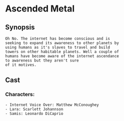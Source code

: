 # Ascended Metal


## Synopsis

    Oh No. The internet has become conscious and is
    seeking to expand its awareness to other planets by
    using humans as it's slaves to travel and build
    towers on other habitable planets. Well a couple of
    humans have become aware of the internet ascendance
    to awareness but they aren't sure
    of it motives.

## Cast

### Characters:

    - Internet Voice Over: Matthew McConoughey
    - Lara: Scarlett Johannson
    - Samis: Leonardo DiCaprio
